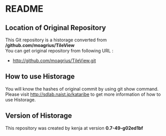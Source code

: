 # README
## Location of Original Repository
This Git repository is a historage converted from **/github.com/moagrius/TileView**  
You can get original repository from following URL :

- http://github.com/moagrius/TileView.git

## How to use Historage
You will know the hashes of original commit by using git show command.  
Please visit <http://sdlab.naist.jp/kataribe> to get more information of how to use Historage.

## Version of Historage
This repository was created by kenja at version **0.7-49-g02ed1bf**
